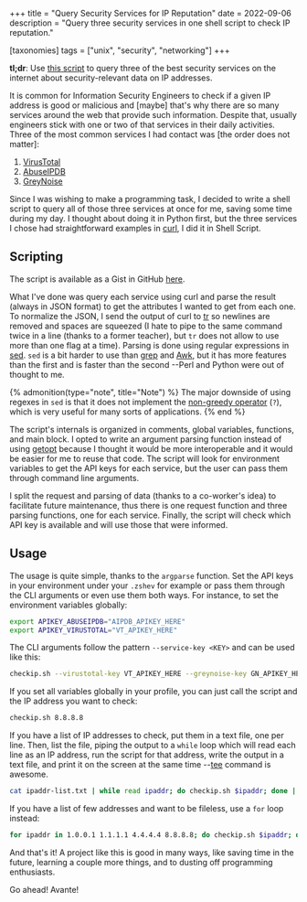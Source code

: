 +++
title = "Query Security Services for IP Reputation"
date  = 2022-09-06
description = "Query three security services in one shell script to check IP reputation."

[taxonomies]
tags = ["unix", "security", "networking"]
+++

**tl;dr**: Use [this script](https://gist.github.com/lopes/8bcb3294b3ede9a5e0da71ff64d8843a) to query three of the best security services on the internet about security-relevant data on IP addresses.

It is common for Information Security Engineers to check if a given IP address is good or malicious and [maybe] that's why there are so many services around the web that provide such information.  Despite that, usually engineers stick with one or two of that services in their daily activities.  Three of the most common services I had contact was [the order does not matter]:

1. [VirusTotal](https://www.virustotal.com/)
2. [AbuseIPDB](https://www.abuseipdb.com/)
3. [GreyNoise](https://www.greynoise.io/)

Since I was wishing to make a programming task, I decided to write a shell script to query all of those three services at once for me, saving some time during my day.  I thought about doing it in Python first, but the three services I chose had straightforward examples in [curl](https://curl.se/), I did it in Shell Script.


## Scripting
The script is available as a Gist in GitHub [here](https://gist.github.com/lopes/8bcb3294b3ede9a5e0da71ff64d8843a).

What I've done was query each service using curl and parse the result (always in JSON format) to get the attributes I wanted to get from each one.  To normalize the JSON, I send the output of curl to [tr](https://en.wikipedia.org/wiki/Tr_(Unix)) so newlines are removed and spaces are squeezed (I hate to pipe to the same command twice in a line (thanks to a former teacher), but `tr` does not allow to use more than one flag at a time).  Parsing is done using regular expressions in [sed](https://www.gnu.org/software/sed/manual/sed.html).  `sed` is a bit harder to use than [grep](https://man7.org/linux/man-pages/man1/grep.1.html) and [Awk](https://www.gnu.org/software/gawk/manual/gawk.html), but it has more features than the first and is faster than the second --Perl and Python were out of thought to me.

{% admonition(type="note", title="Note") %}
The major downside of using regexes in `sed` is that it does not implement the [non-greedy operator](https://www.computerworld.com/article/2786107/regular-expression-tutorial-part-5--greedy-and-non-greedy-quantification.html) (`?`), which is very useful for many sorts of applications.
{% end %}

The script's internals is organized in comments, global variables, functions, and main block.  I opted to write an argument parsing function instead of using [getopt](https://stackabuse.com/how-to-parse-command-line-arguments-in-bash/) because I thought it would be more interoperable and it would be easier for me to reuse that code.  The script will look for environment variables to get the API keys for each service, but the user can pass them through command line arguments.

I split the request and parsing of data (thanks to a co-worker's idea) to facilitate future maintenance, thus there is one request function and three parsing functions, one for each service.  Finally, the script will check which API key is available and will use those that were informed.


## Usage
The usage is quite simple, thanks to the `argparse` function.  Set the API keys in your environment under your `.zshev` for example or pass them through the CLI arguments or even use them both ways.  For instance, to set the environment variables globally:

```sh
export APIKEY_ABUSEIPDB="AIPDB_APIKEY_HERE"
export APIKEY_VIRUSTOTAL="VT_APIKEY_HERE"
```

The CLI arguments follow the pattern `--service-key <KEY>` and can be used like this:

```sh
checkip.sh --virustotal-key VT_APIKEY_HERE --greynoise-key GN_APIKEY_HERE 8.8.8.8
```

If you set all variables globally in your profile, you can just call the script and the IP address you want to check:

```sh
checkip.sh 8.8.8.8
```

If you have a list of IP addresses to check, put them in a text file, one per line.  Then, list the file, piping the output to a `while` loop which will read each line as an IP address, run the script for that address, write the output in a text file, and print it on the screen at the same time --[tee](https://en.wikipedia.org/wiki/Tee_(command)) command is awesome.

```sh
cat ipaddr-list.txt | while read ipaddr; do checkip.sh $ipaddr; done | tee out.txt
```

If you have a list of few addresses and want to be fileless, use a `for` loop instead:

```sh
for ipaddr in 1.0.0.1 1.1.1.1 4.4.4.4 8.8.8.8; do checkip.sh $ipaddr; done
```

And that's it!  A project like this is good in many ways, like saving time in the future, learning a couple more things, and to dusting off programming enthusiasts.

Go ahead!  Avante!

